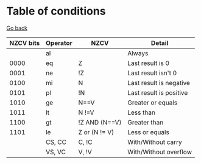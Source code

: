 # Table of conditions

[Go back](..)

<table class="table table-bordered table-striped">
<thead>
    <tr>
        <th>NZCV bits</th>
        <th>Operator</th>
        <th>NZCV</th>
        <th>Detail</th>
    </tr>
</thead>
<tbody>
    <tr>
        <td></td>
        <td>al</td>
        <td></td>
        <td>Always</td>
    </tr>
    <tr>
        <td>0000</td>
        <td>eq</td>
        <td>Z</td>
        <td>Last result is 0</td>
    </tr>
    <tr>
        <td>0001</td>
        <td>ne</td>
        <td>!Z</td>
        <td>Last result isn't 0</td>
    </tr>
    <tr>
        <td>0100</td>
        <td>mi</td>
        <td>N</td>
        <td>Last result is negative</td>
    </tr>
    <tr>
        <td>0101</td>
        <td>pl</td>
        <td>!N</td>
        <td>Last result is positive</td>
    </tr>
    <tr>
        <td>1010</td>
        <td>ge</td>
        <td>N==V</td>
        <td>Greater or equals</td>
    </tr>
    <tr>
        <td>1011</td>
        <td>lt</td>
        <td>N !=V</td>
        <td>Less than</td>
    </tr>
    <tr>
        <td>1100</td>
        <td>gt</td>
        <td>!Z AND (N==V)</td>
        <td>Greater than</td>
    </tr>
    <tr>
        <td>1101</td>
        <td>le</td>
        <td>Z or (N != V)</td>
        <td>Less or equals</td>
    </tr>
    <tr>
        <td></td>
        <td>CS, CC</td>
        <td>C, !C</td>
        <td>With/Without carry</td>
    </tr>
    <tr>
        <td></td>
        <td>VS, VC</td>
        <td>V, !V</td>
        <td>With/Without overflow</td>
    </tr>
</tbody>

</table>